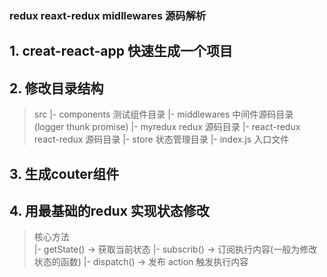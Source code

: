 ### redux  reaxt-redux midllewares 源码解析

## 1. creat-react-app  快速生成一个项目
## 2. 修改目录结构
>   src
>    |- components  测试组件目录
>    |- middlewares 中间件源码目录 (logger  thunk  promise)
>    |- myredux     redux 源码目录
>    |- react-redux react-redux 源码目录
>    |- store       状态管理目录
>    |- index.js    入口文件

## 3. 生成couter组件
## 4. 用最基础的redux 实现状态修改
>  核心方法   
>     |- getState()   -> 获取当前状态
>     |- subscrib()   -> 订阅执行内容(一般为修改状态的函数)
>     |- dispatch()   -> 发布 action 触发执行内容
> 
